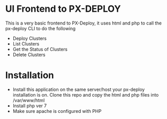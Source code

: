 # UI Frontend to PX-DEPLOY
This is a very basic frontend to PX-Deploy, it uses html and php to call the px-deploy CLI to do the following
 - Deploy Clusters
 - List Clusters
 - Get the Status of Clusters
 - Delete Clusters
 
# Installation

 - Install this application on the same server/host your px-deploy installation is on. Clone this repo and copy the html and php files into /var/www/html
 - Install php ver 7
 - Make sure apache is configured with PHP
 
